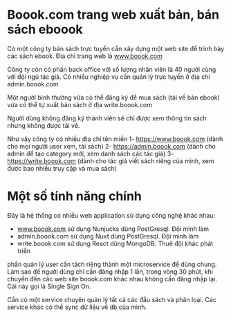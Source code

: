 # Boook.com trang web xuất bản, bán sách eboook
Có một công ty bán sách trực tuyến cần xây dựng một web site để trình bày các sách ebook. Địa chỉ trang web là www.boook.com

Công ty còn có phần back office với số lượng nhân viên là 40 người cùng với đội ngũ tác giả. Có nhiều nghiệp vụ cần quản lý trực tuyến ở địa chỉ admin.boook.com

Một người bình thường vừa có thể đăng ký để mua sách (tải về bản ebook) vừa có thể tự xuất bản sách ở địa write.boook.com

Người dùng không đăng ký thành viên sẽ chỉ được xem thông tin sách nhưng không được tải về.

Như vậy công ty có nhiều địa chỉ tên miền
1- https://www.boook.com (dành cho mọi người user xem, tải sách)
2- https://admin.boook.com (dành cho admin để tạo category mới, xem danh sách các tác giả)
3- https://write.boook.com (dành cho tác giả viết sách riêng của mình, xem được bao nhiều truy cập và mua sách)

# Một số tính năng chính
Đây là hệ thống có nhiều web application sử dụng công nghệ khác nhau:
- www.boook.com sử dụng Nunjucks dùng PostGresql. Đội mình làm
- admin.boook.com sử dụng Nuxt dùng PostGresql. Đội mình làm
- write.boook.com sử dụng React dùng MongoDB. Thuê đội khác phát triển

phần quản lý user cần tách riêng thành một microservice để dùng chung. Làm sao để người dùng chỉ cần đăng nhập 1 lần, trong vòng 30 phút, khi chuyển đến các web site boook.com khác nhau không cần đăng nhập lại. Cái này gọi là Single Sign On.

Cần có một service chuyên quản lý tất cả các đầu sách và phân loại. Các service khác có thể sync dữ liệu về db của mình.



